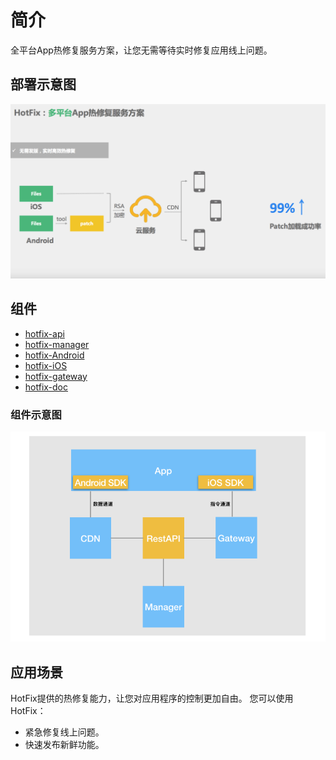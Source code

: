 # 简介
全平台App热修复服务方案，让您无需等待实时修复应用线上问题。

## 部署示意图
![image](arch.png)

## 组件
* [hotfix-api](https://github.com/hotfix-project/hotfix-api) 
* [hotfix-manager](https://github.com/hotfix-project/hotfix-manager)
* [hotfix-Android](https://github.com/hotfix-project/hotfix-Android)
* [hotfix-iOS](https://github.com/hotfix-project/hotfix-iOS)
* [hotfix-gateway](https://github.com/hotfix-project/hotfix-gateway)
* [hotfix-doc](https://github.com/hotfix-project/hotfix-doc)

### 组件示意图
![image](hotfix-components.png)


## 应用场景
HotFix提供的热修复能力，让您对应用程序的控制更加自由。
您可以使用HotFix：

* 紧急修复线上问题。
* 快速发布新鲜功能。
